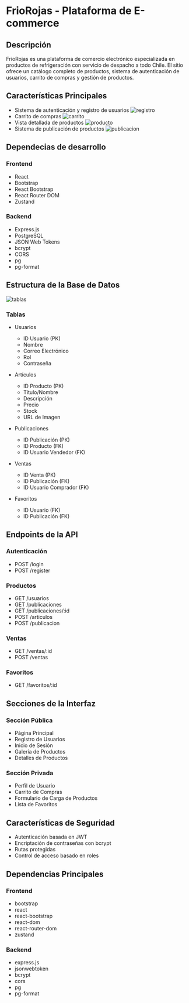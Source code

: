 # FrioRojas - Plataforma de E-commerce

## Descripción
FrioRojas es una plataforma de comercio electrónico especializada en productos de refrigeración con servicio de despacho a todo Chile. El sitio ofrece un catálogo completo de productos, sistema de autenticación de usuarios, carrito de compras y gestión de productos.

## Características Principales
- Sistema de autenticación y registro de usuarios
  ![registro](img/registro.jpg)
- Carrito de compras
    ![carrito](img/carrito.png)
- Vista detallada de productos
    ![producto](img/detalle_producto.jpg)
- Sistema de publicación de productos
  ![publicacion](img/vista_admin.jpg)


## Dependecias de desarrollo

### Frontend
- React
- Bootstrap
- React Bootstrap
- React Router DOM
- Zustand

### Backend
- Express.js
- PostgreSQL
- JSON Web Tokens
- bcrypt
- CORS
- pg
- pg-format

## Estructura de la Base de Datos

  ![tablas](img/tablas.jpeg)

### Tablas
- Usuarios
  - ID Usuario (PK)
  - Nombre
  - Correo Electrónico
  - Rol
  - Contraseña

- Artículos
  - ID Producto (PK)
  - Título/Nombre
  - Descripción
  - Precio
  - Stock
  - URL de Imagen

- Publicaciones
  - ID Publicación (PK)
  - ID Producto (FK)
  - ID Usuario Vendedor (FK)

- Ventas
  - ID Venta (PK)
  - ID Publicación (FK)
  - ID Usuario Comprador (FK)

- Favoritos
  - ID Usuario (FK)
  - ID Publicación (FK)

## Endpoints de la API

### Autenticación
- POST /login
- POST /register

### Productos
- GET /usuarios
- GET /publicaciones
- GET /publicaciones/:id
- POST /articulos
- POST /publicacion

### Ventas
- GET /ventas/:id
- POST /ventas

### Favoritos
- GET /favoritos/:id

## Secciones de la Interfaz

### Sección Pública
- Página Principal
- Registro de Usuarios
- Inicio de Sesión
- Galería de Productos
- Detalles de Productos

### Sección Privada
- Perfil de Usuario
- Carrito de Compras
- Formulario de Carga de Productos
- Lista de Favoritos

## Características de Seguridad
- Autenticación basada en JWT
- Encriptación de contraseñas con bcrypt
- Rutas protegidas
- Control de acceso basado en roles

## Dependencias Principales
### Frontend
- bootstrap
- react
- react-bootstrap
- react-dom
- react-router-dom
- zustand

### Backend
- express.js
- jsonwebtoken
- bcrypt
- cors
- pg
- pg-format
